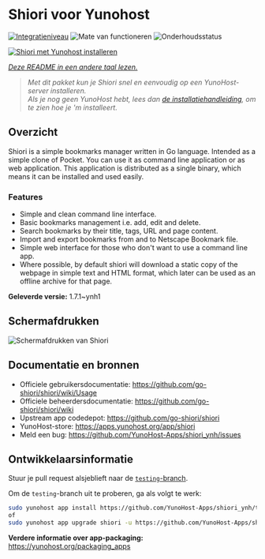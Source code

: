 <!--
NB: Deze README is automatisch gegenereerd door <https://github.com/YunoHost/apps/tree/master/tools/readme_generator>
Hij mag NIET handmatig aangepast worden.
-->

# Shiori voor Yunohost

[![Integratieniveau](https://dash.yunohost.org/integration/shiori.svg)](https://ci-apps.yunohost.org/ci/apps/shiori/) ![Mate van functioneren](https://ci-apps.yunohost.org/ci/badges/shiori.status.svg) ![Onderhoudsstatus](https://ci-apps.yunohost.org/ci/badges/shiori.maintain.svg)

[![Shiori met Yunohost installeren](https://install-app.yunohost.org/install-with-yunohost.svg)](https://install-app.yunohost.org/?app=shiori)

*[Deze README in een andere taal lezen.](./ALL_README.md)*

> *Met dit pakket kun je Shiori snel en eenvoudig op een YunoHost-server installeren.*  
> *Als je nog geen YunoHost hebt, lees dan [de installatiehandleiding](https://yunohost.org/install), om te zien hoe je 'm installeert.*

## Overzicht

Shiori is a simple bookmarks manager written in Go language. Intended as a simple clone of Pocket. You can use it as command line application or as web application. This application is distributed as a single binary, which means it can be installed and used easily.

### Features

- Simple and clean command line interface.
- Basic bookmarks management i.e. add, edit and delete.
- Search bookmarks by their title, tags, URL and page content.
- Import and export bookmarks from and to Netscape Bookmark file.
- Simple web interface for those who don't want to use a command line app.
- Where possible, by default shiori will download a static copy of the webpage in simple text and HTML format, which later can be used as an offline archive for that page.


**Geleverde versie:** 1.7.1~ynh1

## Schermafdrukken

![Schermafdrukken van Shiori](./doc/screenshots/screenshot.png)

## Documentatie en bronnen

- Officiele gebruikersdocumentatie: <https://github.com/go-shiori/shiori/wiki/Usage>
- Officiele beheerdersdocumentatie: <https://github.com/go-shiori/shiori/wiki>
- Upstream app codedepot: <https://github.com/go-shiori/shiori>
- YunoHost-store: <https://apps.yunohost.org/app/shiori>
- Meld een bug: <https://github.com/YunoHost-Apps/shiori_ynh/issues>

## Ontwikkelaarsinformatie

Stuur je pull request alsjeblieft naar de [`testing`-branch](https://github.com/YunoHost-Apps/shiori_ynh/tree/testing).

Om de `testing`-branch uit te proberen, ga als volgt te werk:

```bash
sudo yunohost app install https://github.com/YunoHost-Apps/shiori_ynh/tree/testing --debug
of
sudo yunohost app upgrade shiori -u https://github.com/YunoHost-Apps/shiori_ynh/tree/testing --debug
```

**Verdere informatie over app-packaging:** <https://yunohost.org/packaging_apps>
